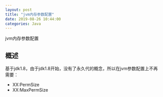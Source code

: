 ```yaml
---
layout: post
title: "jvm内存参数配置"
date: 2019-08-26 10:44:00
categories: Java
---
```


jvm内存参数配置

## 概述

基于jdk1.8，由于jdk1.8开始，没有了永久代的概念，所以在jvm参数配置上不再需要：

- XX:PermSize
- XX:MaxPermSize

